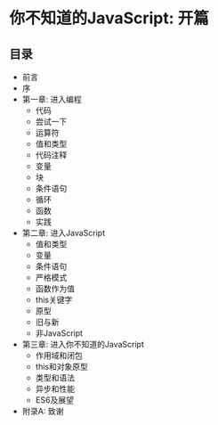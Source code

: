 # 你不知道的JavaScript: 开篇

## 目录

* 前言
* 序
* 第一章: 进入编程
	* 代码
	* 尝试一下
	* 运算符
	* 值和类型
	* 代码注释
	* 变量
	* 块
	* 条件语句
	* 循环
	* 函数
	* 实践
* 第二章: 进入JavaScript
	* 值和类型
	* 变量
	* 条件语句
	* 严格模式
	* 函数作为值
	* this关键字
	* 原型
	* 旧与新
	* 非JavaScript
* 第三章: 进入你不知道的JavaScript
	* 作用域和闭包
	* this和对象原型
	* 类型和语法
	* 异步和性能
	* ES6及展望
* 附录A: 致谢
